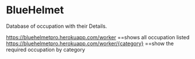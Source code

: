 # BlueHelmet

Database of occupation with their Details.

https://bluehelmetpro.herokuapp.com/worker ==shows all occupation listed
https://bluehelmetpro.herokuapp.com/worker/{category} ==show the required occupation by category
